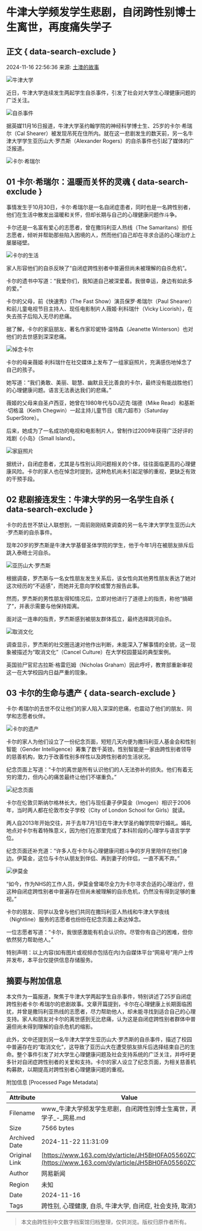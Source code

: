 # 牛津大学频发学生悲剧，自闭跨性别博士生离世，再度痛失学子

## 正文 { data-search-exclude }


2024-11-16 22:56:36 来源: [土澳的故事](https://www.163.com/dy/media/T1669377407945.html)

![牛津大学](https://static.ws.126.net/163/f2e/dy_media/dy_media/static/images/ipLocation.f6d00eb.svg)

近日，牛津大学连续发生两起学生自杀事件，引发了社会对大学生心理健康问题的广泛关注。

![自杀事件](https://nimg.ws.126.net/?url=http%3A%2F%2Fdingyue.ws.126.net%2F2024%2F1116%2F71e53a82j00sn1the001cd000hl00o5m.jpg&thumbnail=660x2147483647&quality=80&type=jpg)

据英媒11月16日报道，牛津大学圣约翰学院的神经科学博士生、25岁的卡尔·希瑞尔（Cal Shearer）被发现吊死在住所内。就在这一悲剧发生的数天前，另一名牛津大学学生亚历山大·罗杰斯（Alexander Rogers）的自杀事件也引起了媒体的广泛报道。

![卡尔·希瑞尔](https://nimg.ws.126.net/?url=http%3A%2F%2Fdingyue.ws.126.net%2F2024%2F1116%2F31486fd9j00sn1thf001od000zc00b6m.jpg&thumbnail=660x2147483647&quality=80&type=jpg)

## 01 卡尔·希瑞尔：温暖而关怀的灵魂 { data-search-exclude }

事情发生于10月30日，卡尔·希瑞尔是一名自闭症患者，同时也是一名跨性别者，他们在生活中散发出温暖和关怀，但却长期与自己的心理健康问题作斗争。

卡尔还是一名富有爱心的志愿者，曾在撒玛利亚人热线（The Samaritans）担任志愿者，倾听并帮助那些陷入困境的人，然而他们自己却在寻求合适的心理治疗上屡屡碰壁。

![卡尔的生活](https://nimg.ws.126.net/?url=http%3A%2F%2Fdingyue.ws.126.net%2F2024%2F1116%2F150961c8j00sn1thf002vd000hm00l0m.jpg&thumbnail=660x2147483647&quality=80&type=jpg)

家人形容他们的自杀反映了“自闭症跨性别者中普遍但尚未被理解的自杀危机”。

卡尔的遗书中写道：“我爱你们，我知道自己被深爱着。我很幸运，身边有如此多的爱。”

卡尔的父母，前《快速秀》（The Fast Show）演员保罗·希瑞尔（Paul Shearer）和前儿童电视节目主持人、现任电影制片人薇姬·利科瑞什（Vicky Licorish），在失去孩子后陷入无尽的悲痛。

据了解，卡尔的家庭朋友、著名作家珍妮特·温特森（Jeanette Winterson）也对他们的去世感到深深悲痛。

![悼念卡尔](https://nimg.ws.126.net/?url=http%3A%2F%2Fdingyue.ws.126.net%2F2024%2F1116%2Fa02474b8j00sn1the0023d000hm00bpm.jpg&thumbnail=660x2147483647&quality=80&type=jpg)

卡尔的母亲薇姬·利科瑞什在社交媒体上发布了一组家庭照片，充满感伤地悼念了自己的孩子。

她写道：“我们勇敢、美丽、聪慧、幽默且无比善良的卡尔，最终没有能战胜他们的心理健康问题。语言无法表达我们的悲痛。”

薇姬的父母来自圣卢西亚，她曾在1980年代与DJ迈克·瑞德（Mike Read）和基斯·切格温（Keith Chegwin）一起主持儿童节目《周六超市》（Saturday SuperStore）。

后来，她成为了一名成功的电视和电影制片人，曾制作过2009年获得广泛好评的戏剧《小岛》（Small Island）。

![家庭照片](https://nimg.ws.126.net/?url=http%3A%2F%2Fdingyue.ws.126.net%2F2024%2F1116%2F52580691j00sn1the0011d000hm00hmm.jpg&thumbnail=660x2147483647&quality=80&type=jpg)

据统计，自闭症患者，尤其是与性别认同问题相关的个体，往往面临更高的心理健康风险。卡尔的家人也在悼念时提到，这种危机尚未引起足够的重视，更缺乏有效的干预手段。

## 02 悲剧接连发生：牛津大学的另一名学生自杀 { data-search-exclude }

卡尔的去世不禁让人联想到，一周前刚刚结束调查的另一名牛津大学学生亚历山大·罗杰斯的自杀事件。

现年20岁的罗杰斯是牛津大学基督圣体学院的学生，他于今年1月在被朋友排斥后跳入泰晤士河自杀。

![亚历山大·罗杰斯](https://nimg.ws.126.net/?url=http%3A%2F%2Fdingyue.ws.126.net%2F2024%2F1116%2F30f9fed1j00sn1the001ed000ho00amm.jpg&thumbnail=660x2147483647&quality=80&type=jpg)

根据调查，罗杰斯与一名女性朋友发生关系后，该女性向其他男性朋友表达了她对这次经历的“不适感”，而她并无意向学校或警方报告此事。

然而，罗杰斯的男性朋友得知情况后，立即对他进行了道德上的指责，称他“搞砸了”，并表示需要与他保持距离。

面对这一连串的指责，罗杰斯感到被朋友群体孤立，最终选择跳河自杀。

![取消文化](https://nimg.ws.126.net/?url=http%3A%2F%2Fdingyue.ws.126.net%2F2024%2F1116%2F34d5bd6ej00sn1the001jd000h8009qm.jpg&thumbnail=660x2147483647&quality=80&type=jpg)

调查显示，罗杰斯的社交圈迅速对他作出判断，未能深入了解事情的全貌，这一现象被描述为“取消文化”（Cancel Culture）在大学校园蔓延的典型案例。

英国验尸官尼古拉斯·格雷厄姆（Nicholas Graham）因此呼吁，教育部重新审视这一在大学校园内日益严重的现象。

## 03 卡尔的生命与遗产 { data-search-exclude }

卡尔·希瑞尔的去世不仅让他们的家人陷入深深的悲痛，也震动了他们的朋友、同学和志愿者伙伴。

![卡尔的遗产](https://nimg.ws.126.net/?url=http%3A%2F%2Fdingyue.ws.126.net%2F2024%2F1116%2F6e01df37j00sn1the0041d000hm00nhm.jpg&thumbnail=660x2147483647&quality=80&type=jpg)

卡尔的家人为他们设立了一份纪念页面，短短几天内便为撒玛利亚人基金会和性别智能（Gender Intelligence）筹集了数千英镑。性别智能是一家由跨性别者领导的慈善机构，致力于改善性别多样性以及跨性别者的生活状况。

纪念页面上写道：“卡尔的离世是所有认识他们的人无法弥补的损失。他们有着无穷的潜力，但内心的痛苦最终让他们不堪重负。”

![纪念页面](https://nimg.ws.126.net/?url=http%3A%2F%2Fdingyue.ws.126.net%2F2024%2F1116%2F86dd10e7j00sn1the002hd000hm00nhm.jpg&thumbnail=660x2147483647&quality=80&type=jpg)

卡尔在伦敦贝斯纳尔格林长大，他们与现任妻子伊莫金（Imogen）相识于2006年，当时两人都在伦敦市女子学校（City of London School for Girls）就读。

两人自2013年开始交往，并于去年7月1日在牛津大学圣约翰学院举行婚礼。婚礼地点对卡尔有着特殊意义，因为他们在那里完成了本科阶段的心理学与语言学学位。

纪念页面还补充道：“许多人在卡尔与心理健康问题斗争的岁月里陪伴在他们身边。伊莫金，这位与卡尔从朋友到伴侣、再到妻子的伴侣，一直不离不弃。”

![伊莫金](https://nimg.ws.126.net/?url=http%3A%2F%2Fdingyue.ws.126.net%2F2024%2F1116%2Fb2f52f62j00sn1the002rd000hm00nhm.jpg&thumbnail=660x2147483647&quality=80&type=jpg)

“如今，作为NHS的工作人员，伊莫金曾竭尽全力为卡尔寻求合适的心理治疗，但这种自闭症跨性别者中普遍存在但尚未被理解的自杀危机，仍然没有得到足够的重视。”

卡尔的朋友、同学以及曾与他们共同在撒玛利亚人热线和牛津大学夜线（Nightline）服务的志愿者也纷纷在纪念页面上表达悼念。

一位志愿者写道：“卡尔，我很感激能有机会认识你。尽管你有自己的困难，但你依然努力帮助他人。”

特别声明：以上内容(如有图片或视频亦包括在内)为自媒体平台“网易号”用户上传并发布，本平台仅提供信息存储服务。

## 摘要与附加信息

<!-- tcd_abstract -->
本文件为一篇报道，聚焦于牛津大学两起学生自杀事件，特别讲述了25岁自闭症跨性别者卡尔·希瑞尔的悲剧故事。文章开篇提到，卡尔在心理健康上长期面临困扰，并曾是撒玛利亚热线的志愿者，尽力帮助他人，却未能寻找到适合自己的心理支持。家人和朋友对卡尔的离世感到无比悲痛，认为这是自闭症跨性别者群体中普遍但尚未得到理解的自杀危机的缩影。

此外，文中还提到另一名牛津大学学生亚历山大·罗杰斯的自杀事件，描述了校园中普遍存在的“取消文化”，这导致了亚历山大在遭受朋友排斥后选择结束自己的生命。整个事件引发了对大学生心理健康问题及社会支持系统的广泛关注，并呼吁更多针对自闭症跨性别者的关爱和支持。卡尔的家人设立了纪念页面，为相关慈善机构募款，以期提高对跨性别者心理健康问题的重视。
<!-- tcd_abstract_end -->

附加信息 [Processed Page Metadata]

| Attribute       | Value                                  |
|-----------------|----------------------------------------|
| Filename        | www_牛津大学频发学生悲剧，自闭跨性别博士生离世，再度痛失学子_-_网易.md                             |
| Size            | 7566 bytes                           |
| Archived Date   | 2024-11-22 11:31:09                             |
| Original Link   | [https://www.163.com/dy/article/JH5BH0FA05560ZCW.html](https://www.163.com/dy/article/JH5BH0FA05560ZCW.html)                       |
| Author          | 网易新闻                               |
| Region          | 未知                               |
| Date            | 2024-11-16                                 |
| Tags            | 跨性别, 心理健康, 自杀, 牛津大学, 自闭症, 社会支持, 取消文化                                 |
>
> 本文由跨性别中文数字档案馆归档整理，仅供浏览。版权归原作者所有。
>